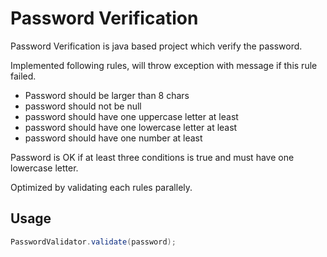 # Password Verification

Password Verification is java based project which verify the password.

Implemented following rules, will throw exception with message if this rule failed.

- Password should be larger than 8 chars  
- password should not be null  
- password should have one uppercase letter at least  
- password should have one lowercase letter at least  
- password should have one number at least  

Password is OK if at least three conditions is true and must have one lowercase letter.

Optimized by validating each rules parallely.


## Usage

```java
PasswordValidator.validate(password);

